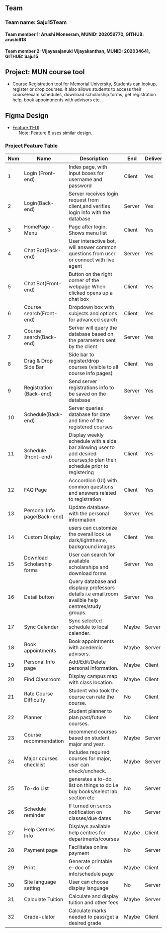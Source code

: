 ## Team

### Team name: Saju15Team
#### Team member 1: Arushi Moneeram, MUNID: 202059770, GITHUB: arushi818
#### Team member 2: Vijayasajanuki Vijayakanthan, MUNID: 202034641, GITHUB: Saju15


## Project: MUN course tool
* Course Registration tool for Memorial University, Students can lookup, register or drop courses. It also allows students to access their course/exam schedules, download scholarship forms, get registration help, book appointments with advisors etc.

## Figma Design
* [Feature 11-UI](https://www.figma.com/file/d56gz5hQFYiS7cCiXRJ7F9/Course-Tool?t=FPrzy8S7XNa7oOiW-1)
<br />&nbsp;&nbsp;&nbsp;&nbsp;&nbsp;Note: Feature 8 uses similar design.

### Project Feature Table

|Num|Name|Description|End|Deliver|Who|
|-----|-----|-----|-----|-----|-----|
|1|Login (Front-end)|Index page, with input boxes for username and password |Client|Yes|arushi818|
|2|Login(Back-end)|Server receives login request from client,and verifies login info with the database|Server|Yes|Saju15|
|3|HomePage - Menu|Page after login, Shows menu list|Client|Yes|arushi818|
|4|Chat Bot(Back-end)|User interactive bot, will answer common questions from user or connect with live agent|Server|Yes|arushi818|
|5|Chat Bot(Front-end)|Button on the right corner of the webpage When clicked opens up a chat box|Client|Yes|Saju15|
|6|Course search(Front-end)|Dropdown box with subjects and options for advanced search|Client|Yes|Saju15|
|7|Course search(Back-end)|Server will query the database based on the parameters sent by the client|Server|Yes|arushi818|
|8|Drag & Drop Side Bar|Side bar to register/drop courses (visible to all course info pages) |Client|Yes|arushi818|
|9|Registration (Back-end)|Send server registrations info to be saved on the database|Server|Yes|Saju15|
|10|Schedule(Back-end)|Server queries database for date and time of the registered courses|Server|Yes|arushi818|
|11|Schedule (Front-end)|Display weekly schedule with a side bar allowing user to add desired courses;to plan their schedule prior to registering |Client|Yes|arushi818|
|12|FAQ Page|Acccordion (UI) with common questions and answers related to registration|Client|Yes|Saju15|
|13|Personal Info page(Back-end)|Update database with the personal information|Server|Yes|arushi818|
|14|Custom Display|users can customize the overall look i.e dark/lighttheme, background images|Client|Yes|Saju15|
|15|Download Scholarship forms|User can search for available scholarships and download forms|Server|Yes|Saju15|
|16|Detail button|Query database and displauy professors details i.e email,room availble help centres/study groups.|Server|Yes|Saju15|
|17|Sync Calender|Sync selected schedule to local calender.|Maybe|Server|arushi818|
|18|Book appointments|Book appointments with acedemic advisors.|Maybe|Server|Saju15|
|19|Personal Info page|Add/Edit/Delete personal information.|Maybe|Client|arushi818|
|20|Find Classroom|Display campus map with class location.|Maybe|Client|Saju15|
|21|Rate Course Difficulty|Student who took the course can rate the course.|No|Client|arushi818|
|22|Planner|Student planner to plan past/future courses.|No|Client|Saju15|
|23|Course recommendation|recommend courses based on student major and year.|Maybe|Server|arushi818|
|24|Major courses checklist|Includes required courses for major, user can check/uncheck.|Maybe|Server|Saju15|
|25|To-do List|generates a to-do list on things to do i.e buy books/select lab section etc|No|Server|arushi818|
|26|Schedule reminder|If turned on sends notification on classes/due dates|No|Server|Saju15|
|27|Help Centres Info |Displays available help centres for departments/courses|Maybe|Client|arushi818|
|28|Payment page|Facilitates online payment|No|Server|Saju15|
|29|Print|Generate printable e-doc of info/schedule page|Maybe|Client|arushi818|
|30|Site language setting|User can choose display language|No|Server|Saju15|
|31|Calculate Tuition|Calculate and display tuition and other fees|Maybe|Server|arushi818|
|32|Grade-ulator|Calculate marks needed to pass/get a desired grade|Maybe|Client|Saju15|
